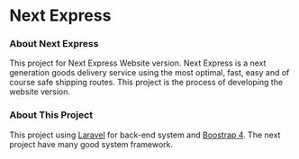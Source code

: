 # Next Express


### About Next Express
This project for Next Express Website version. Next Express is a next generation goods delivery service using the most optimal, fast, easy and of course safe shipping routes. This project is the process of developing the website version.

### About This Project
This project using [Laravel](https://laravel.com) for back-end system and [Boostrap 4](https://getboostrap.com). The next project have many good system framework.